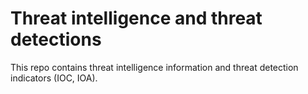 # Threat intelligence and threat detections

This repo contains threat intelligence information and threat detection indicators (IOC, IOA).
